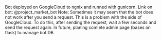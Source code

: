 Bot deployed on GoogleCloud to ngnix and runned with gunicorn.
Link on bot: @project_market_bot
Note: Sometimes it may seem that the bot does not work after you send a request.
This is a problem with the side of GoogleCloud. To do this,
after sending the request, wait a few seconds and send the request again.
In future, planing comlete admin page (bases on flask) to manage bot DB. 
